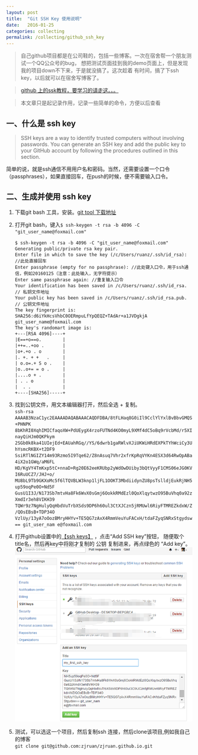 ```yaml
---
layout: post
title:  "Git SSH Key 使用说明"
date:   2016-01-25 
categories: collecting
permalink: /collecting/github_ssh_key
---
```


> 自己github项目都是在公司鞋的，包括一些博客。一次在宿舍帮一个朋友测试一个QQ公众号的bug，
想把测试页面挂到我的demo页面上，但是发现我的项目down不下来，于是就没搞了。这次趁着
有时间，搞了下ssh key，以后就可以在宿舍写博客了。

> [github 上的ssk教程，要学习的请走这。。。](https://help.github.com/articles/generating-an-ssh-key/)

> 本文章只是起记录作用，记录一些简单的命令，方便以后查看

## 一、什么是 ssh key

> SSH keys are a way to identify trusted computers without involving passwords. You can generate an SSH key and add the public key to your GitHub account by following the procedures outlined in this section.

简单的说，就是ssh通信不用用户名和密码。当然，还需要设置一个口令（passphrases），如果直接回车，在push的时候，便不需要输入口令。

## 二、生成并使用 ssh key

1. 下载git bash 工具，安装。[git tool 下载地址](http://git-scm.com/downloads)
2. 打开git bash，键入`$ ssh-keygen -t rsa -b 4096 -C "git_user_name@foxmail.com"`

    ```
    $ ssh-keygen -t rsa -b 4096 -C "git_user_name@foxmail.com"
    Generating public/private rsa key pair.
    Enter file in which to save the key (/c/Users/ruanz/.ssh/id_rsa): //此处直接回车
    Enter passphrase (empty for no passphrase): //此处键入口令，用于ssh通信，例如20160125（注意：此处输入，无字符提示）
    Enter same passphrase again: //重复输入口令
    Your identification has been saved in /c/Users/ruanz/.ssh/id_rsa. // 私钥文件地址
    Your public key has been saved in /c/Users/ruanz/.ssh/id_rsa.pub. // 公钥文件地址
    The key fingerprint is:
    SHA256:d6iYkHcsVhbC0OERmpuLfYpQEQZ+TAdAr+a1JVDgkjA git_user_name@foxmail.com
    The key's randomart image is:
    +---[RSA 4096]----+
    |E==+o==o.        |
    |++=..+oo .       |
    |o+.+o . o        |
    |. +. + +   .     |
    | o.o=.+ S o .    |
    |o..o+= = o .     |
    |....o + .        |
    | . . o           |
    |  . .            |
    +----[SHA256]-----+

    ```
3. 找到公钥文件，用文本编辑器打开，然后全选 + 复制。  
`ssh-rsa AAAAB3NzaC1yc2EAAAADAQABAAACAQDFDBA/8tFLHaq8G0iIl9CclYlYxlBvBbvGMQS+PHNPK
8bKhRI0XqhIMICfaqoXW+PdUEygX4rzoFUTNd4KO0myL9XMf4dC5oBq9rVcbMd/r5XInayQiHJm0QKPkym
2SGb0k8ka41UIejEd+EAUahRGq//YS/6dwrb1gaRWlvXJiUKWiHRdEXPkTYhWciCy3UhYsmcRKBX+t2DF9
SsiRTlNGIZY14m93Rzmo5I9Tqe62/Z8nAsuq7Vhr2xfrKpRqVYKn4ESX3d64RwOpABa4iX2o1GWq/aM6FL
HD/KgVY4TmKxp5tC+nnaD+Rg20E62eeKRUbp2yWdOwDUiby3bQtVyyF1CMS06eJG0KVI6RuUCZ7/JHJ+o/
MU8bL9Tb9GKXoMc5f6lTQVBLW3knp1ljFL1OOKT3MbdiidynZU8psTslldjEukRjNH5up59oqPe0O+Nd5F
GusU1I3J/N173Sb7mtvHa8Fk6WvX0sGmj6OokkRMdEzl0QoXlqytwzO95BuVhq0a92zXmdIr3eh8VIKH39
TQWr9z7NgHulyQqHbdVuTrbXSds9DP6h60ul3CtXJCzn5jRMUwl6RiyFTMREZkdxW/Z/QOsEBsB+TDP34O
VzlUy/13yA7oOozBMryHHYv+TE5QG7zAxX4RmmVeuYuFACxH/tdaFZyqSNRxStgydsw== git_user_nam
e@foxmail.com
`
4. 打开github设置中的[【ssh keys】](https://github.com/settings/ssh) ，点击“Add SSH key”按钮，
随便取个title名，然后再key中将刚才复制的 公钥 复制进来，再点绿色的 “Add key”。  
![测试图片](/sources/ssh_key.png)
5. 测试，可以选这一个项目，然后复制ssh 连接，然后clone该项目,例如我自己的博客  
    `git clone git@github.com:zjruan/zjruan.github.io.git`